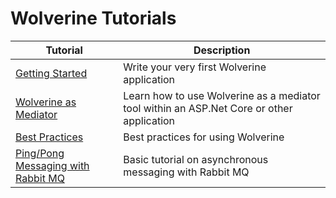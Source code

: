 # Wolverine Tutorials

| Tutorial                                                   | Description                                                                         |
|------------------------------------------------------------|-------------------------------------------------------------------------------------|
| [Getting Started](/tutorials/getting-started)              | Write your very first Wolverine application                                         |
| [Wolverine as Mediator](/tutorials/mediator)               | Learn how to use Wolverine as a mediator tool within an ASP.Net Core or other application |
| [Best Practices](/tutorials/best-practices)                | Best practices for using Wolverine                                                  |
| [Ping/Pong Messaging with Rabbit MQ](/tutorials/ping-pong) | Basic tutorial on asynchronous messaging with Rabbit MQ                             |
